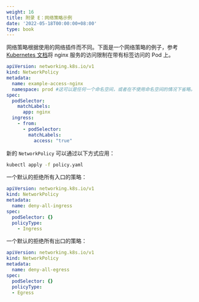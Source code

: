 ```yaml
---
weight: 16
title: 附录 E：网络策略示例
date: '2022-05-18T00:00:00+08:00'
type: book
---
```


网络策略根据使用的网络插件而不同。下面是一个网络策略的例子，参考 [Kubernetes 文档](https://kubernetes.io/docs/tasks/administer-cluster/declare-network-policy/)将 nginx 服务的访问限制在带有标签访问的 Pod 上。

```yaml
apiVersion: networking.k8s.io/v1
kind: NetworkPolicy
metadata:
  name: example-access-nginx
  namespace: prod #这可以是任何一个命名空间，或者在不使用命名空间的情况下省略。
spec:
  podSelector:
    matchLabels:
      app: nginx
  ingress:
    - from:
      - podSelector:
        matchLabels:
          access: "true"
```

新的 `NetworkPolicy` 可以通过以下方式应用：

```sh
kubectl apply -f policy.yaml
```

一个默认的拒绝所有入口的策略：

```yaml
apiVersion: networking.k8s.io/v1
kind: NetworkPolicy
metadata:
  name: deny-all-ingress
spec:
  podSelector: {}
  policyType:
    - Ingress
```

 一个默认的拒绝所有出口的策略：

```yaml
apiVersion: networking.k8s.io/v1
kind: NetworkPolicy
metadata:
  name: deny-all-egress
spec:
  podSelector: {}
  policyType:
  - Egress
```

